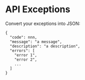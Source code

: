 # API Exceptions

Convert your exceptions into JSON:

    {
      "code": nnn,
      "message": "a message",
      "description": "a description",
      "errors": [
        "error 1",
        "error 2",
        ...
      ]
    }
